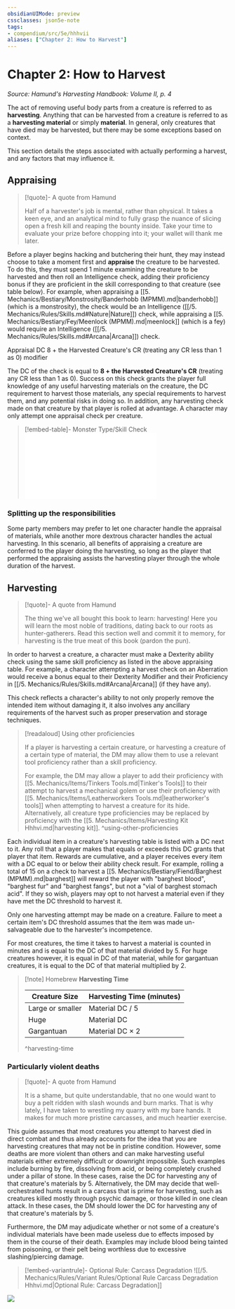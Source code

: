 ```yaml
---
obsidianUIMode: preview
cssclasses: json5e-note
tags:
- compendium/src/5e/hhhvii
aliases: ["Chapter 2: How to Harvest"]
---
```

# Chapter 2: How to Harvest
*Source: Hamund's Harvesting Handbook: Volume II, p. 4* 

The act of removing useful body parts from a creature is referred to as **harvesting**. Anything that can be harvested from a creature is referred to as a **harvesting material** or simply **material**. In general, only creatures that have died may be harvested, but there may be some exceptions based on context.

This section details the steps associated with actually performing a harvest, and any factors that may influence it.

## Appraising

> [!quote]- A quote from Hamund  
> 
> Half of a harvester's job is mental, rather than physical. It takes a keen eye, and an analytical mind to fully grasp the nuance of slicing open a fresh kill and reaping the bounty inside. Take your time to evaluate your prize before chopping into it; your wallet will thank me later.

Before a player begins hacking and butchering their hunt, they may instead choose to take a moment first and **appraise** the creature to be harvested. To do this, they must spend 1 minute examining the creature to be harvested and then roll an Intelligence check, adding their proficiency bonus if they are proficient in the skill corresponding to that creature (see table below). For example, when appraising a [[5. Mechanics/Bestiary/Monstrosity/Banderhobb (MPMM).md\|banderhobb]] (which is a monstrosity), the check would be an Intelligence ([[/5. Mechanics/Rules/Skills.md#Nature\|Nature]]) check, while appraising a [[5. Mechanics/Bestiary/Fey/Meenlock (MPMM).md\|meenlock]] (which is a fey) would require an Intelligence ([[/5. Mechanics/Rules/Skills.md#Arcana\|Arcana]]) check.

Appraisal DC 8 + the Harvested Creature's CR (treating any CR less than 1 as 0)  modifier


The DC of the check is equal to **8 + the Harvested Creature's CR** (treating any CR less than 1 as 0). Success on this check grants the player full knowledge of any useful harvesting materials on the creature, the DC requirement to harvest those materials, any special requirements to harvest them, and any potential risks in doing so. In addition, any harvesting check made on that creature by that player is rolled at advantage. A character may only attempt one appraisal check per creature.

> [!embed-table]- Monster Type/Skill Check
> ![Monster Type/Skill Check](compendium/tables/monster-type-skill-check-hhhvi.md)

### Splitting up the responsibilities

Some party members may prefer to let one character handle the appraisal of materials, while another more dextrous character handles the actual harvesting. In this scenario, all benefits of appraising a creature are conferred to the player doing the harvesting, so long as the player that performed the appraising assists the harvesting player through the whole duration of the harvest.

## Harvesting

> [!quote]- A quote from Hamund  
> 
> The thing we've all bought this book to learn: harvesting! Here you will learn the most noble of traditions, dating back to our roots as hunter-gatherers. Read this section well and commit it to memory, for harvesting is the true meat of this book (pardon the pun).

In order to harvest a creature, a character must make a Dexterity ability check using the same skill proficiency as listed in the above appraising table. For example, a character attempting a harvest check on an Aberration would receive a bonus equal to their Dexterity Modifier and their Proficiency in [[/5. Mechanics/Rules/Skills.md#Arcana\|Arcana]] (if they have any).

This check reflects a character's ability to not only properly remove the intended item without damaging it, it also involves any ancillary requirements of the harvest such as proper preservation and storage techniques.

> [!readaloud] Using other proficiencies
> 
> If a player is harvesting a certain creature, or harvesting a creature of a certain type of material, the DM may allow them to use a relevant tool proficiency rather than a skill proficiency.
> 
> For example, the DM may allow a player to add their proficiency with [[5. Mechanics/Items/Tinkers Tools.md\|Tinker's Tools]] to their attempt to harvest a mechanical golem or use their proficiency with [[5. Mechanics/Items/Leatherworkers Tools.md\|leatherworker's tools]] when attempting to harvest a creature for its hide. Alternatively, all creature type proficiencies may be replaced by proficiency with the [[5. Mechanics/Items/Harvesting Kit Hhhvi.md\|harvesting kit]].
^using-other-proficiencies

Each individual item in a creature's harvesting table is listed with a DC next to it. Any roll that a player makes that equals or exceeds this DC grants that player that item. Rewards are cumulative, and a player receives every item with a DC equal to or below their ability check result. For example, rolling a total of 15 on a check to harvest a [[5. Mechanics/Bestiary/Fiend/Barghest (MPMM).md\|barghest]] will reward the player with "barghest blood", "barghest fur" and "barghest fangs", but not a "vial of barghest stomach acid". If they so wish, players may opt to not harvest a material even if they have met the DC threshold to harvest it.

Only one harvesting attempt may be made on a creature. Failure to meet a certain item's DC threshold assumes that the item was made un-salvageable due to the harvester's incompetence.

For most creatures, the time it takes to harvest a material is counted in minutes and is equal to the DC of that material divided by 5. For huge creatures however, it is equal in DC of that material, while for gargantuan creatures, it is equal to the DC of that material multiplied by 2.

> [!note] Homebrew
> **Harvesting Time**
> 
> | Creature Size | Harvesting Time (minutes) |
> |---------------|---------------------------|
> | Large or smaller | Material DC / 5 |
> | Huge | Material DC |
> | Gargantuan | Material DC × 2 |
> ^harvesting-time

### Particularly violent deaths

> [!quote]- A quote from Hamund  
> 
> It is a shame, but quite understandable, that no one would want to buy a pelt ridden with slash wounds and burn marks. That is why lately, I have taken to wrestling my quarry with my bare hands. It makes for much more pristine carcasses, and much heartier exercise.

This guide assumes that most creatures you attempt to harvest died in direct combat and thus already accounts for the idea that you are harvesting creatures that may not be in pristine condition. However, some deaths are more violent than others and can make harvesting useful materials either extremely difficult or downright impossible. Such examples include burning by fire, dissolving from acid, or being completely crushed under a pillar of stone. In these cases, raise the DC for harvesting any of that creature's materials by 5. Alternatively, the DM may decide that well-orchestrated hunts result in a carcass that is prime for harvesting, such as creatures killed mostly through psychic damage, or those killed in one clean attack. In these cases, the DM should lower the DC for harvesting any of that creature's materials by 5.

Furthermore, the DM may adjudicate whether or not some of a creature's individual materials have been made useless due to effects imposed by them in the course of their death. Examples may include blood being tainted from poisoning, or their pelt being worthless due to excessive slashing/piercing damage.

> [!embed-variantrule]- Optional Rule: Carcass Degradation
> ![[/5. Mechanics/Rules/Variant Rules/Optional Rule Carcass Degradation Hhhvi.md\|Optional Rule: Carcass Degradation]]

![](https://raw.githubusercontent.com/TheGiddyLimit/homebrew/master/_img/HHH/HHHVI/HowToHarvest.webp#center)